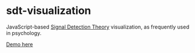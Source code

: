 sdt-visualization
=================

JavaScript-based [Signal Detection Theory](https://en.wikipedia.org/wiki/Detection_theory) visualization, as frequently used in psychology.

[Demo here](http://danieldickison.github.io/sdt-visualization)
